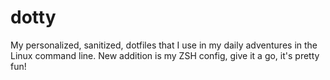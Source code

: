 dotty
=====

My personalized, sanitized, dotfiles that I use in my daily adventures in the Linux command line. New addition is my ZSH config, give it a go, it's pretty fun!
